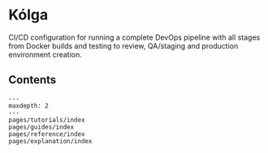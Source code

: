 # Kólga

CI/CD configuration for running a complete DevOps pipeline with all stages
from Docker builds and testing to review, QA/staging and production environment
creation.

## Contents

```{toctree}
---
maxdepth: 2
---
pages/tutorials/index
pages/guides/index
pages/reference/index
pages/explanation/index
```
